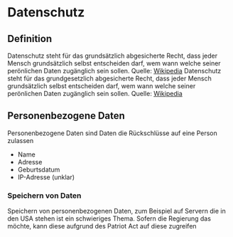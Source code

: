 # Datenschutz

## Definition
Datenschutz steht für das grundsätzlich abgesicherte Recht, dass jeder Mensch grundsätzlich selbst entscheiden darf, wem wann welche seiner perönlichen Daten zugänglich sein sollen. Quelle: [Wikipedia](https://de.wikipedia.org/wiki/Datenschutz)
Datenschutz steht für das grundgesetzlich abgesicherte Recht, dass jeder Mensch grundsätzlich selbst entscheiden darf, wem wann welche seiner perönlichen Daten zugänglich sein sollen. Quelle: [Wikipedia](https://de.wikipedia.org/wiki/Datenschutz)

## Personenbezogene Daten
Personenbezogene Daten sind Daten die Rückschlüsse auf eine Person zulassen

- Name
- Adresse
- Geburtsdatum
- IP-Adresse (unklar)

### Speichern von Daten
Speichern von personenbezogenen Daten, zum Beispiel auf Servern die in den USA stehen ist ein schwieriges Thema. Sofern die Regierung das möchte, kann diese aufgrund des Patriot Act auf diese zugreifen
